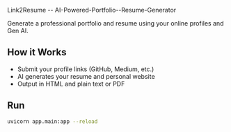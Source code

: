 Link2Resume -- AI-Powered-Portfolio--Resume-Generator

Generate a professional portfolio and resume using your online profiles and Gen AI.

## How it Works

- Submit your profile links (GitHub, Medium, etc.)
- AI generates your resume and personal website
- Output in HTML and plain text or PDF

## Run

```bash
uvicorn app.main:app --reload
```